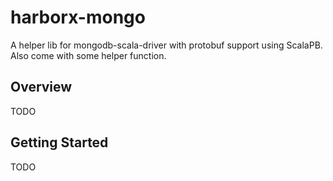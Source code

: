 # harborx-mongo

A helper lib for mongodb-scala-driver with protobuf support using ScalaPB. Also come with some helper function.

## Overview

TODO

## Getting Started

TODO